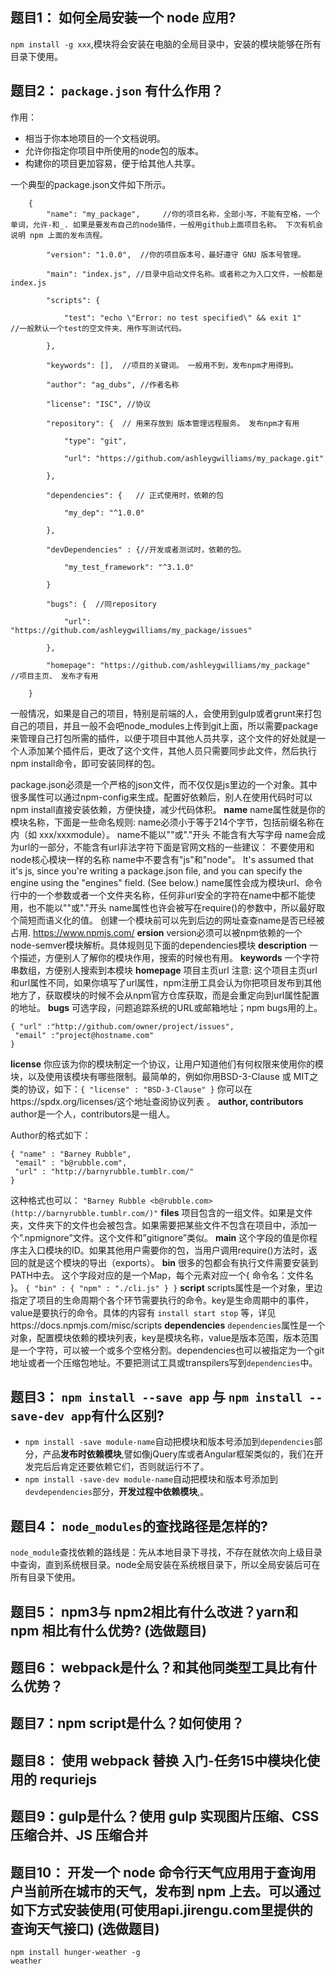 ## 题目1： 如何全局安装一个 node 应用?

`npm install -g xxx`,模块将会安装在电脑的全局目录中，安装的模块能够在所有目录下使用。

## 题目2： `package.json` 有什么作用？

作用：

- 相当于你本地项目的一个文档说明。
- 允许你指定你项目中所使用的node包的版本。
- 构建你的项目更加容易，便于给其他人共享。

一个典型的package.json文件如下所示。
```
    {
        "name": "my_package",     //你的项目名称，全部小写，不能有空格，一个单词，允许-和_. 如果是要发布自己的node插件，一般用github上面项目名称。 下次有机会说明 npm 上面的发布流程。

        "version": "1.0.0",  //你的项目版本号，最好遵守 GNU 版本号管理。

        "main": "index.js", //目录中启动文件名称。或者称之为入口文件，一般都是 index.js

        "scripts": {

            "test": "echo \"Error: no test specified\" && exit 1"    //一般默认一个test的空文件夹、用作写测试代码。

        },

        "keywords": [],  //项目的关键词。 一般用不到，发布npm才用得到。

        "author": "ag_dubs", //作者名称

        "license": "ISC", //协议

        "repository": {  // 用来存放到 版本管理远程服务。 发布npm才有用

            "type": "git",

            "url": "https://github.com/ashleygwilliams/my_package.git"

        },

        "dependencies": {   // 正式使用时，依赖的包

            "my_dep": "^1.0.0"

        },

        "devDependencies" : {//开发或者测试时，依赖的包。

            "my_test_framework": "^3.1.0"

        }

        "bugs": {  //同repository

            "url": "https://github.com/ashleygwilliams/my_package/issues"

        },

        "homepage": "https://github.com/ashleygwilliams/my_package"  //项目主页、 发布才有用

    }
```
一般情况，如果是自己的项目，特别是前端的人，会使用到gulp或者grunt来打包自己的项目，并且一般不会吧node_modules上传到git上面，所以需要package来管理自己打包所需的插件，以便于项目中其他人员共享，这个文件的好处就是一个人添加某个插件后，更改了这个文件，其他人员只需要同步此文件，然后执行npm install命令，即可安装同样的包。

package.json必须是一个严格的json文件，而不仅仅是js里边的一个对象。其中很多属性可以通过npm-config来生成。配置好依赖后，别人在使用代码时可以npm install直接安装依赖，方便快捷，减少代码体积。
**name**
name属性就是你的模块名称，下面是一些命名规则:
name必须小于等于214个字节，包括前缀名称在内（如 xxx/xxxmodule）。
name不能以""或"."开头
不能含有大写字母
name会成为url的一部分，不能含有url非法字符下面是官网文档的一些建议：
不要使用和node核心模块一样的名称
name中不要含有"js"和"node"。 It's assumed that it's js, since you're writing a package.json file, and you can specify the engine using the "engines" field. (See below.)
name属性会成为模块url、命令行中的一个参数或者一个文件夹名称，任何非url安全的字符在name中都不能使用，也不能以""或"."开头
name属性也许会被写在require()的参数中，所以最好取个简短而语义化的值。
创建一个模块前可以先到后边的网址查查name是否已经被占用. https://www.npmjs.com/
**ersion**
version必须可以被npm依赖的一个node-semver模块解析。具体规则见下面的dependencies模块
**description**
一个描述，方便别人了解你的模块作用，搜索的时候也有用。
**keywords**
一个字符串数组，方便别人搜索到本模块
**homepage**
项目主页url
注意: 这个项目主页url和url属性不同，如果你填写了url属性，npm注册工具会认为你把项目发布到其他地方了，获取模块的时候不会从npm官方仓库获取，而是会重定向到url属性配置的地址。
**bugs**
可选字段，问题追踪系统的URL或邮箱地址；npm bugs用的上。
```
{ "url" :"http://github.com/owner/project/issues",
 "email" :"project@hostname.com"
}
```
**license**
你应该为你的模块制定一个协议，让用户知道他们有何权限来使用你的模块，以及使用该模块有哪些限制。最简单的，例如你用BSD-3-Clause 或 MIT之类的协议，如下：`{ "license" : "BSD-3-Clause" }` 你可以在https://spdx.org/licenses/这个地址查阅协议列表 。
**author, contributors**
author是一个人，contributors是一组人。

Author的格式如下：
```
{ "name" : "Barney Rubble",
 "email" : "b@rubble.com",
 "url" : "http://barnyrubble.tumblr.com/"
}
```
这种格式也可以：
`"Barney Rubble <b@rubble.com> (http://barnyrubble.tumblr.com/)"`
**files**
项目包含的一组文件。如果是文件夹，文件夹下的文件也会被包含。如果需要把某些文件不包含在项目中，添加一个”.npmignore”文件。这个文件和”gitignore”类似。
**main**
这个字段的值是你程序主入口模块的ID。如果其他用户需要你的包，当用户调用require()方法时，返回的就是这个模块的导出（exports）。
**bin**
很多的包都会有执行文件需要安装到PATH中去。
这个字段对应的是一个Map，每个元素对应一个{ 命令名：文件名 }。
`{ "bin" : { "npm" : "./cli.js" } }`
**script**
scripts属性是一个对象，里边指定了项目的生命周期个各个环节需要执行的命令。key是生命周期中的事件，value是要执行的命令。具体的内容有 `install start stop` 等，详见https://docs.npmjs.com/misc/scripts
**dependencies**
`dependencies`属性是一个对象，配置模块依赖的模块列表，key是模块名称，value是版本范围，版本范围是一个字符，可以被一个或多个空格分割。dependencies也可以被指定为一个git地址或者一个压缩包地址。不要把测试工具或transpilers写到`dependencies`中。

## 题目3： `npm install --save app` 与 `npm install --save-dev app`有什么区别?

- `npm install -save module-name`自动把模块和版本号添加到`dependencies`部分，产品**发布时依赖模块**,譬如像jQuery库或者Angular框架类似的，我们在开发完后后肯定还要依赖它们，否则就运行不了。
- `npm install -save-dev module-name`自动把模块和版本号添加到`devdependencies`部分，**开发过程中依赖模块**,。

## 题目4： `node_modules`的查找路径是怎样的?

`node_module`查找依赖的路线是：先从本地目录下寻找，不存在就依次向上级目录中查询，直到系统根目录。node全局安装在系统根目录下，所以全局安装后可在所有目录下使用。

## 题目5： npm3与 npm2相比有什么改进？yarn和 npm 相比有什么优势? (选做题目)



## 题目6： webpack是什么？和其他同类型工具比有什么优势？

## 题目7：npm script是什么？如何使用？

## 题目8： 使用 webpack 替换 入门-任务15中模块化使用的 requriejs

## 题目9：gulp是什么？使用 gulp 实现图片压缩、CSS 压缩合并、JS 压缩合并

## 题目10： 开发一个 node 命令行天气应用用于查询用户当前所在城市的天气，发布到 npm 上去。可以通过如下方式安装使用(可使用api.jirengu.com里提供的查询天气接口) (选做题目)
```
npm install hunger-weather -g
weather
```


